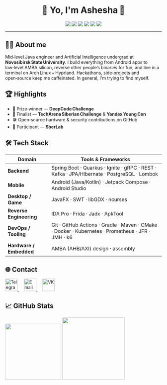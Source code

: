 <h1 align="center">
  🚀 Yo, I'm Ashesha 👋
</h1>

<p align="center">
  <img src="https://img.shields.io/badge/Java-%23ED8B00.svg?style=for-the-badge&logo=openjdk&logoColor=white"/>
  <img src="https://img.shields.io/badge/C-%2300599C.svg?style=for-the-badge&logo=c&logoColor=white"/>
  <img src="https://img.shields.io/badge/Python-%233776AB.svg?style=for-the-badge&logo=python&logoColor=white"/>
  <img src="https://img.shields.io/badge/Haskell-%235D4F85.svg?style=for-the-badge&logo=haskell&logoColor=white"/>
  <img src="https://img.shields.io/badge/SQL-%23336192.svg?style=for-the-badge&logo=postgresql&logoColor=white"/>
  <img src="https://img.shields.io/badge/Assembly-%23BEBEBE.svg?style=for-the-badge"/>
</p>


---

## 🙋‍♂️ About me

Mid‑level Java engineer and Artificial Intelligence undergrad at **Novosibirsk State University**.
I build everything from Android apps to low‑level AMBA silicon, reverse other people’s binaries for fun, and live in a terminal on Arch Linux + Hyprland. Hackathons, side‑projects and open‑source keep me caffeinated.
In general, I'm trying to find myself.

## 🏆 Highlights

* 🥈 Prize‑winner — **DeepCode Challenge**
* 🏅 Finalist — **TechArena Siberian Challenge** & **Yandex Young Con**
* 🛠️ Open‑source hardware & security contributions on GitHub
* 🧪 Participant — **SberLab**

## 🛠️ Tech Stack

| Domain                  | Tools & Frameworks                                                                                |
| ----------------------- | --------------------------------------------------------------------------------------------------|
| **Backend**             | Spring Boot · Quarkus · Ignite · gRPC · REST · Kafka · JPA/Hibernate · PostgreSQL · Lombok        |
| **Mobile**              | Android (Java/Kotlin) · Jetpack Compose · Android Studio                                          |
| **Desktop / Game**      | JavaFX · SWT · libGDX · ncurses                                                                   |
| **Reverse Engineering** | IDA Pro · Frida · Jadx · ApkTool                                                                  |
| **DevOps / Tooling**    | Git · GitHub Actions · Gradle · Maven · CMake · Docker · Kubernetes · Prometheus · JFR · JMH · k6 |
| **Hardware / Embedded** | AMBA (AHB/AXI) design · assembly                                                                  |     

## 🌐 Contact

<p align="left">
  <a href="https://t.me/mcashesha" target="_blank">
    <img src="https://upload.wikimedia.org/wikipedia/commons/thumb/8/83/Telegram_2019_Logo.svg/768px-Telegram_2019_Logo.svg.png" alt="Telegram" height="40" />
  </a>
  &nbsp;&nbsp;&nbsp;
  <a href="mailto:mcashesha@mail.ru" target="_blank">
    <img src="https://upload.wikimedia.org/wikipedia/commons/thumb/7/7e/Gmail_icon_%282020%29.svg/1280px-Gmail_icon_%282020%29.svg.png" alt="Email" height="40" />
  </a>
  &nbsp;&nbsp;&nbsp;
  <a href="https://vk.com/mcashesha" target="_blank">
    <img src="https://upload.wikimedia.org/wikipedia/commons/thumb/f/f3/VK_Compact_Logo_%282021-present%29.svg/2048px-VK_Compact_Logo_%282021-present%29.svg.png" alt="VK" height="40" />
  </a>
</p>

## 📈 GitHub Stats

<div align="left">
  <img src="https://github-readme-stats.vercel.app/api?username=McAshesha&show_icons=true&theme=radical" height="180" />
  <img src="https://github-readme-stats.vercel.app/api/top-langs/?username=McAshesha&layout=compact&theme=radical" height="200" />
</div>
